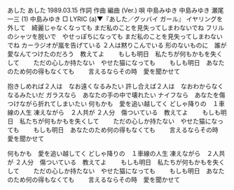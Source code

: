 
あした
あした
1989.03.15
作詞  作曲  編曲 (Ver.)   唄
中島みゆき   中島みゆき   瀬尾一三 (1)
中島みゆき
□ LYRIC (a)▼『あした／グッバイ ガール』
イヤリングを外して　綺麗じゃなくなっても
まだ私のことを見失ってしまわないでね
フリルのシャツを脱いで　やせっぽちになっても
まだ私のことを見失ってしまわないでね
カーラジオが嵐を告げている
２人は黙りこんでいる
形のないものに　誰が
愛なんてつけたのだろう　教えてよ
　　もしも明日　私たちが何もかもを失くして
　　ただの心しか持たない　やせた猫になっても
　　もしも明日　あなたのため何の得もなくても
　　言えるならその時　愛を聞かせて

抱きしめれば２人は　なお遠くなるみたい
許し合えば２人は　なおわからなくなるみたいだ
ガラスなら　あなたの手の中で壊れたい
ナイフなら　あなたを傷つけながら折れてしまいたい
何もかも　愛を追い越してく
どしゃ降りの　１車線の人生
凍えながら　２人共が
２人分　傷ついている　教えてよ
　　もしも明日　私たちが何もかもを失くして
　　ただの心しか持たない　やせた猫になっても
　　もしも明日　あなたのため何の得もなくても
　　言えるならその時　愛を聞かせて

何もかも　愛を追い越してく
どしゃ降りの　１車線の人生
凍えながら　２人共が
２人分　傷ついている　教えてよ
　　もしも明日　私たちが何もかもを失くして
　　ただの心しか持たない　やせた猫になっても
　　もしも明日　あなたのため何の得もなくても
　　言えるならその時　愛を聞かせて